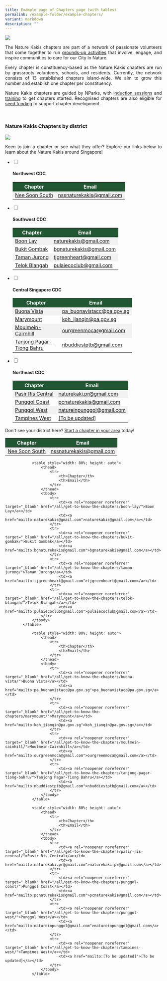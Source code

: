 ```yaml
---
title: Example page of Chapters page (with tables)
permalink: /example-folder/example-chapters/
variant: markdown
description: ""
---
```

<style>
th {
	background-color: #215732;
		color: white !important;
	}

tr:nth-child(odd) {
   background-color: #f2f2f2;
}
	
tr:hover {
	background-color: #ffcb00;
	}
	
tr:hover a {
		color: black !important;
	}
	
a[target="_blank"]:after {
	content:none;
	margin: 0 3px 0 5px;
	}
</style>

<section>
	<img src="/images/BioD%20&amp;%20wildlife/BioDandWildlife__2__Resized.jpg">
	<p align="justify">The Nature Kakis chapters are part of a network of passionate volunteers that come together to run <a rel="noopener noreferrer" target="_blank" href="/join-our-activities/">grounds-up activities</a> that involve, engage, and inspire communities to care for our City In Nature.</p> 
	<p align="justify">Every chapter is constituency-based as the Nature Kakis chapters are run by grassroots volunteers, schools, and residents. Currently, the network consists of 13 established chapters island-wide. We aim to grow this number and establish one chapter per constituency.</p>
	<p align="justify">Nature Kakis chapters are guided by NParks, with <a rel="noopener noreferrer" target="_blank" href="">induction sessions</a> and <a rel="noopener noreferrer" target="_blank" href="">training</a> to get chapters started. Recognised chapters are also eligible for <a rel="noopener noreferrer" target="_blank" href="/seed-fund/about/">seed funding</a> to support chapter development.</p>
	<br>
</section>

<section>
<h3>Nature Kakis Chapters by district</h3>
	<img src="/images/Maps/nk%20map%20new.PNG">
	<p align="justify">Keen to join a chapter or see what they offer? Explore our links below to learn about the Nature Kakis around Singapore!</p>
	<ul class="jekyllcodex_accordion">
		<li><input type="checkbox" id="accordion1">
			<label for="accordion1"><h4>Northwest CDC</h4></label><div>
				<table style="width: 80%; height: auto">
					<thead>
							<tr><th>Chapter</th>
							<th>Email</th>
					</tr></thead>
					<tbody>
						<tr>
							<td><a rel="noopener noreferrer" target="_blank" href="/all/get-to-know-the-chapters/nee-soon-south/">Nee Soon South</a></td>
							<td><a href="mailto:nssnaturekakis@gmail.com">nssnaturekakis@gmail.com</a></td>
						</tr>
					</tbody>
			</table>
		</div></li>
		<li><input type="checkbox" id="accordion2">
			<label for="accordion2"><h4>Southwest CDC</h4></label><div>
				<table style="width: 80%; height: auto">
					<thead>
						<tr>
							<th>Chapter</th>
							<th>Email</th>
						</tr>
					</thead>
					<tbody>
						<tr>
							<td><a rel="noopener noreferrer" target="_blank" href="/all/get-to-know-the-chapters/boon-lay/">Boon Lay</a></td>
							<td><a href="mailto:naturekakis@gmail.com">naturekakis@gmail.com</a></td>
						</tr>
						<tr>
							<td><a rel="noopener noreferrer" target="_blank" href="/all/get-to-know-the-chapters/bukit-gombak/">Bukit Gombak</a></td>
							<td><a href="mailto:bgnaturekakis@gmail.com">bgnaturekakis@gmail.com</a></td>
						</tr>
						<tr>
							<td><a rel="noopener noreferrer" target="_blank" href="/all/get-to-know-the-chapters/taman-jurong/">Taman Jurong</a></td>
							<td><a href="mailto:tjgreenheart@gmail.com">tjgreenheart@gmail.com</a></td>
						</tr>
						<tr>
							<td><a rel="noopener noreferrer" target="_blank" href="/all/get-to-know-the-chapters/telok-blangah/">Telok Blangah</a></td>
							<td><a href="mailto:pulaiecoclub@gmail.com">pulaiecoclub@gmail.com</a></td>
					</tr>
				</tbody>
			</table>
		</div></li>
		<li><input type="checkbox" id="accordion3">
			<label for="accordion3"><h4>Central Singapore CDC</h4></label><div>
				<table style="width: 80%; height: auto">
					<thead>
						<tr>
							<th>Chapter</th>
							<th>Email</th>
						</tr>
					</thead>
					<tbody>
						<tr>
							<td><a rel="noopener noreferrer" target="_blank" href="/all/get-to-know-the-chapters/buona-vista/">Buona Vista</a></td>
							<td><a href="mailto:pa_buonavistacc@pa.gov.sg">pa_buonavistacc@pa.gov.sg</a></td>
						</tr>
						<tr>
							<td><a rel="noopener noreferrer" target="_blank" href="/all/get-to-know-the-chapters/marymount/">Marymount</a></td>
							<td><a href="mailto:koh_jianqin@pa.gov.sg">koh_jianqin@pa.gov.sg</a></td>
						</tr>
						<tr>
							<td><a rel="noopener noreferrer" target="_blank" href="/all/get-to-know-the-chapters/moulmein-cainhill/">Moulmein-Cairnhill</a></td>
							<td><a href="mailto:ourgreenmoca@gmail.com">ourgreenmoca@gmail.com</a></td>
						</tr>
						<tr>
							<td><a rel="noopener noreferrer" target="_blank" href="/all/get-to-know-the-chapters/tanjong-pagar-tiong-bahru/">Tanjong Pagar-Tiong Bahru</a></td>
							<td><a href="mailto:nbuddiestptb@gmail.com">nbuddiestptb@gmail.com</a></td>
						</tr>
					</tbody>
				</table>
		</div></li>
		<li><input type="checkbox" id="accordion4">
			<label for="accordion4"><h4>Northeast CDC</h4></label><div>
				<table style="width: 80%; height: auto">
					<thead>
						<tr>
							<th>Chapter</th>
							<th>Email</th>
						</tr>
					</thead>
					<tbody>
						<tr>
							<td><a rel="noopener noreferrer" target="_blank" href="/all/get-to-know-the-chapters/pasir-ris-central/">Pasir Ris Central</a></td>
							<td><a href="mailto:naturekaki.pr@gmail.com">naturekaki.pr@gmail.com</a></td>
						</tr>
						<tr>
							<td><a rel="noopener noreferrer" target="_blank" href="/all/get-to-know-the-chapters/punggol-coast/">Punggol Coast</a></td>
							<td><a href="mailto:pcnaturekakis@gmail.com">pcnaturekakis@gmail.com</a></td>
						</tr>
						<tr>
							<td><a rel="noopener noreferrer" target="_blank" href="/all/get-to-know-the-chapters/punggol-west/">Punggol West</a></td>
							<td><a href="mailto:natureinpunggol@gmail.com">natureinpunggol@gmail.com</a></td>
						</tr>
						<tr>
							<td><a rel="noopener noreferrer" target="_blank" href="/all/get-to-know-the-chapters/tampines-west/">Tampines West</a></td>
							<td><a href="mailto:[To be updated]">[To be updated]</a></td>
						</tr>
					</tbody>
				</table>
		</div></li>
	</ul>
	<p align="justify">Don't see your district here? <a rel="noopener noreferrer" target="_blank" href="/nature-kakis-network/chapters/starting-a-chapter/">Start a chapter in your area</a> today!</p>
</section>

<table style="width: 80%; height: auto">
					<thead>
							<tr><th>Chapter</th>
							<th>Email</th>
					</tr></thead>
					<tbody>
						<tr>
							<td><a rel="noopener noreferrer" target="_blank" href="/all/get-to-know-the-chapters/nee-soon-south/">Nee Soon South</a></td>
							<td><a href="mailto:nssnaturekakis@gmail.com">nssnaturekakis@gmail.com</a></td>
						</tr>
					</tbody>
			</table>

				<table style="width: 80%; height: auto">
					<thead>
						<tr>
							<th>Chapter</th>
							<th>Email</th>
						</tr>
					</thead>
					<tbody>
						<tr>
							<td><a rel="noopener noreferrer" target="_blank" href="/all/get-to-know-the-chapters/boon-lay/">Boon Lay</a></td>
							<td><a href="mailto:naturekakis@gmail.com">naturekakis@gmail.com</a></td>
						</tr>
						<tr>
							<td><a rel="noopener noreferrer" target="_blank" href="/all/get-to-know-the-chapters/bukit-gombak/">Bukit Gombak</a></td>
							<td><a href="mailto:bgnaturekakis@gmail.com">bgnaturekakis@gmail.com</a></td>
						</tr>
						<tr>
							<td><a rel="noopener noreferrer" target="_blank" href="/all/get-to-know-the-chapters/taman-jurong/">Taman Jurong</a></td>
							<td><a href="mailto:tjgreenheart@gmail.com">tjgreenheart@gmail.com</a></td>
						</tr>
						<tr>
							<td><a rel="noopener noreferrer" target="_blank" href="/all/get-to-know-the-chapters/telok-blangah/">Telok Blangah</a></td>
							<td><a href="mailto:pulaiecoclub@gmail.com">pulaiecoclub@gmail.com</a></td>
					</tr>
				</tbody>
			</table>
		
				<table style="width: 80%; height: auto">
					<thead>
						<tr>
							<th>Chapter</th>
							<th>Email</th>
						</tr>
					</thead>
					<tbody>
						<tr>
							<td><a rel="noopener noreferrer" target="_blank" href="/all/get-to-know-the-chapters/buona-vista/">Buona Vista</a></td>
							<td><a href="mailto:pa_buonavistacc@pa.gov.sg">pa_buonavistacc@pa.gov.sg</a></td>
						</tr>
						<tr>
							<td><a rel="noopener noreferrer" target="_blank" href="/all/get-to-know-the-chapters/marymount/">Marymount</a></td>
							<td><a href="mailto:koh_jianqin@pa.gov.sg">koh_jianqin@pa.gov.sg</a></td>
						</tr>
						<tr>
							<td><a rel="noopener noreferrer" target="_blank" href="/all/get-to-know-the-chapters/moulmein-cainhill/">Moulmein-Cairnhill</a></td>
							<td><a href="mailto:ourgreenmoca@gmail.com">ourgreenmoca@gmail.com</a></td>
						</tr>
						<tr>
							<td><a rel="noopener noreferrer" target="_blank" href="/all/get-to-know-the-chapters/tanjong-pagar-tiong-bahru/">Tanjong Pagar-Tiong Bahru</a></td>
							<td><a href="mailto:nbuddiestptb@gmail.com">nbuddiestptb@gmail.com</a></td>
						</tr>
					</tbody>
				</table>
	
				<table style="width: 80%; height: auto">
					<thead>
						<tr>
							<th>Chapter</th>
							<th>Email</th>
						</tr>
					</thead>
					<tbody>
						<tr>
							<td><a rel="noopener noreferrer" target="_blank" href="/all/get-to-know-the-chapters/pasir-ris-central/">Pasir Ris Central</a></td>
							<td><a href="mailto:naturekaki.pr@gmail.com">naturekaki.pr@gmail.com</a></td>
						</tr>
						<tr>
							<td><a rel="noopener noreferrer" target="_blank" href="/all/get-to-know-the-chapters/punggol-coast/">Punggol Coast</a></td>
							<td><a href="mailto:pcnaturekakis@gmail.com">pcnaturekakis@gmail.com</a></td>
						</tr>
						<tr>
							<td><a rel="noopener noreferrer" target="_blank" href="/all/get-to-know-the-chapters/punggol-west/">Punggol West</a></td>
							<td><a href="mailto:natureinpunggol@gmail.com">natureinpunggol@gmail.com</a></td>
						</tr>
						<tr>
							<td><a rel="noopener noreferrer" target="_blank" href="/all/get-to-know-the-chapters/tampines-west/">Tampines West</a></td>
							<td><a href="mailto:[To be updated]">[To be updated]</a></td>
						</tr>
					</tbody>
				</table>